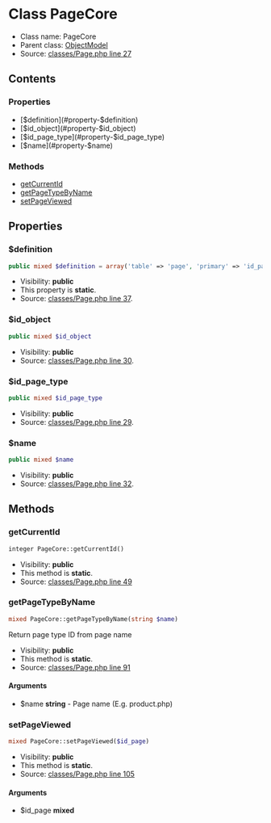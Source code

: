 Class PageCore
=====================





* Class name: PageCore
* Parent class: [ObjectModel](class.ObjectModelCore.md)
* Source: [classes/Page.php line 27](https://github.com/PrestaShop/PrestaShop/blob/1.6.0.5/classes/Page.php#L27)


Contents
--------


### Properties

* [$definition](#property-$definition)
* [$id_object](#property-$id_object)
* [$id_page_type](#property-$id_page_type)
* [$name](#property-$name)

### Methods

* [getCurrentId](#method-getCurrentId)
* [getPageTypeByName](#method-getPageTypeByName)
* [setPageViewed](#method-setPageViewed)




Properties
----------


### <a name="property-$definition"></a>$definition

```php
public mixed $definition = array('table' => 'page', 'primary' => 'id_page', 'fields' => array('id_page_type' => array('type' => self::TYPE_INT, 'validate' => 'isUnsignedId', 'required' => true), 'id_object' => array('type' => self::TYPE_INT, 'validate' => 'isUnsignedId')))
```





* Visibility: **public**
* This property is **static**.
* Source: [classes/Page.php line 37](https://github.com/PrestaShop/PrestaShop/blob/1.6.0.5/classes/Page.php#L37).


### <a name="property-$id_object"></a>$id_object

```php
public mixed $id_object
```





* Visibility: **public**
* Source: [classes/Page.php line 30](https://github.com/PrestaShop/PrestaShop/blob/1.6.0.5/classes/Page.php#L30).


### <a name="property-$id_page_type"></a>$id_page_type

```php
public mixed $id_page_type
```





* Visibility: **public**
* Source: [classes/Page.php line 29](https://github.com/PrestaShop/PrestaShop/blob/1.6.0.5/classes/Page.php#L29).


### <a name="property-$name"></a>$name

```php
public mixed $name
```





* Visibility: **public**
* Source: [classes/Page.php line 32](https://github.com/PrestaShop/PrestaShop/blob/1.6.0.5/classes/Page.php#L32).


Methods
-------


### <a name="method-getCurrentId"></a>getCurrentId

```php
integer PageCore::getCurrentId()
```





* Visibility: **public**
* This method is **static**.
* Source: [classes/Page.php line 49](https://github.com/PrestaShop/PrestaShop/blob/1.6.0.5/classes/Page.php#L49)




### <a name="method-getPageTypeByName"></a>getPageTypeByName

```php
mixed PageCore::getPageTypeByName(string $name)
```

Return page type ID from page name



* Visibility: **public**
* This method is **static**.
* Source: [classes/Page.php line 91](https://github.com/PrestaShop/PrestaShop/blob/1.6.0.5/classes/Page.php#L91)


#### Arguments
* $name **string** - Page name (E.g. product.php)



### <a name="method-setPageViewed"></a>setPageViewed

```php
mixed PageCore::setPageViewed($id_page)
```





* Visibility: **public**
* This method is **static**.
* Source: [classes/Page.php line 105](https://github.com/PrestaShop/PrestaShop/blob/1.6.0.5/classes/Page.php#L105)


#### Arguments
* $id_page **mixed**


